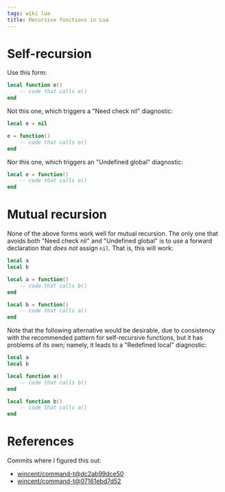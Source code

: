 ```yaml
---
tags: wiki lua
title: Recursive functions in Lua
---
```


# Self-recursion

Use this form:

```lua
local function e()
    -- code that calls e()
end
```

Not this one, which triggers a "Need check nil" diagnostic:

```lua
local e = nil

e = function()
    -- code that calls e()
end
```

Nor this one, which triggers an "Undefined global" diagnostic:

```lua
local e = function()
    -- code that calls e()
end
```

# Mutual recursion

None of the above forms work well for mutual recursion. The only one that avoids both "Need check nil" and "Undefined global" is to use a forward declaration that _does not_ assign `nil`. That is, this will work:

```lua
local a
local b

local a = function()
    -- code that calls b()
end

local b = function()
    -- code that calls a()
end
```

Note that the following alternative would be desirable, due to consistency with the recommended pattern for self-recursive functions, but it has problems of its own; namely, it leads to a "Redefined local" diagnostic:

```lua
local a
local b

local function a()
    -- code that calls b()
end

local function b()
    -- code that calls a()
end
```

# References

Commits where I figured this out:

- [wincent/command-t@dc2ab99dce50](https://github.com/wincent/command-t/commit/dc2ab99dce50598549fc353b83e4c0a8788f6b22)
- [wincent/command-t@07161ebd7d52](https://github.com/wincent/command-t/commit/07161ebd7d5278b41042c6e8ffee981e950604ed)
